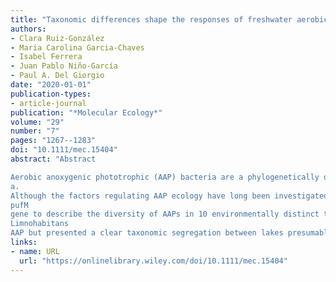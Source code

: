 ```yaml
---
title: "Taxonomic differences shape the responses of freshwater aerobic anoxygenic phototrophic bacterial communities to light and predation"
authors:
- Clara Ruiz‐González
- Maria Carolina Garcia‐Chaves
- Isabel Ferrera
- Juan Pablo Niño‐García
- Paul A. Del Giorgio
date: "2020-01-01"
publication-types:
- article-journal
publication: "*Molecular Ecology*"
volume: "29"
number: "7"
pages: "1267--1283"
doi: "10.1111/mec.15404"
abstract: "Abstract

Aerobic anoxygenic phototrophic (AAP) bacteria are a phylogenetically diverse and ubiquitous group of prokaryotes that use organic matter but can harvest light using bacteriochlorophyll
a.
Although the factors regulating AAP ecology have long been investigated through field surveys, the few available experimental studies have considered AAPs as a group, thus disregarding the potential differential responses between taxonomically distinct AAP assemblages. Here, we used sequencing of the
pufM
gene to describe the diversity of AAPs in 10 environmentally distinct temperate lakes, and to investigate the taxonomic responses of AAP communities in these lakes when subjected to similar experimental manipulations of light and predator removal. The studied communities were clearly dominated by
Limnohabitans
AAP but presented a clear taxonomic segregation between lakes presumably driven by local conditions, which was maintained after experimental manipulations. Predation reduction (but not light exposure) caused significant compositional shifts across most assemblages, but the magnitude of these changes could not be clearly related to changes in bulk AAP abundances or taxonomic richness of AAP assemblages during experiments. Only a few operational taxonomic units, which differed taxonomically between lakes, were found to respond positively during experimental treatments. Our results highlight that different freshwater AAP communities respond differently to similar control mechanisms, highlighting that in‐depth knowledge on AAP diversity is essential to understand the ecology and potential role of these photoheterotrophs."
links:
- name: URL
  url: "https://onlinelibrary.wiley.com/doi/10.1111/mec.15404"
---
```

